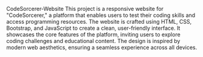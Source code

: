 CodeSorcerer-Website
This project is a responsive website for "CodeSorcerer," a platform that enables users to test their coding skills and access programming resources. The website is crafted using HTML, CSS, Bootstrap, and JavaScript to create a clean, user-friendly interface. It showcases the core features of the platform, inviting users to explore coding challenges and educational content. The design is inspired by modern web aesthetics, ensuring a seamless experience across all devices.
